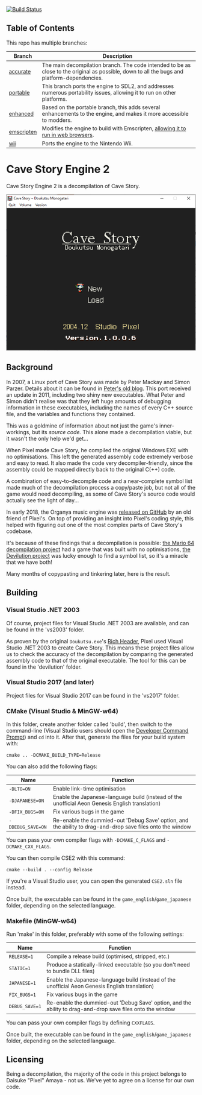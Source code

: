 [![Build Status](https://travis-ci.com/Clownacy/Cave-Story-Engine-2.svg?branch=accurate)](https://travis-ci.com/Clownacy/Cave-Story-Engine-2)

## Table of Contents

This repo has multiple branches:

Branch | Description
--------|--------
[accurate](https://www.github.com/Clownacy/Cave-Story-Engine-2/tree/accurate) | The main decompilation branch. The code intended to be as close to the original as possible, down to all the bugs and platform-dependencies.
[portable](https://www.github.com/Clownacy/Cave-Story-Engine-2/tree/portable) | This branch ports the engine to SDL2, and addresses numerous portability issues, allowing it to run on other platforms.
[enhanced](https://www.github.com/Clownacy/Cave-Story-Engine-2/tree/enhanced) | Based on the portable branch, this adds several enhancements to the engine, and makes it more accessible to modders.
[emscripten](https://www.github.com/Clownacy/Cave-Story-Engine-2/tree/emscripten) | Modifies the engine to build with Emscripten, [allowing it to run in web browsers](http://sonicresearch.org/clownacy/cave.html).
[wii](https://www.github.com/Clownacy/Cave-Story-Engine-2/tree/wii) | Ports the engine to the Nintendo Wii.

# Cave Story Engine 2

Cave Story Engine 2 is a decompilation of Cave Story.

![Screenshot](screenshot.png)

## Background

In 2007, a Linux port of Cave Story was made by Peter Mackay and Simon Parzer. Details about it can be found in [Peter's old blog](https://web.archive.org/web/20070911202919/http://aaiiee.wordpress.com:80/). This port received an update in 2011, including two shiny new executables. What Peter and Simon didn't realise was that they left huge amounts of debugging information in these executables, including the names of every C++ source file, and the variables and functions they contained.

This was a goldmine of information about not just the game's inner-workings, but its _source code._ This alone made a decompilation viable, but it wasn't the only help we'd get...

When Pixel made Cave Story, he compiled the original Windows EXE with no optimisations. This left the generated assembly code extremely verbose and easy to read. It also made the code very decompiler-friendly, since the assembly could be mapped directly back to the original C(++) code.

A combination of easy-to-decompile code and a near-complete symbol list made much of the decompilation process a copy/paste job, but not all of the game would need decompiling, as some of Cave Story's source code would actually see the light of day...

In early 2018, the Organya music engine was [released on GitHub](https://github.com/shbow/organya) by an old friend of Pixel's. On top of providing an insight into Pixel's coding style, this helped with figuring out one of the most complex parts of Cave Story's codebase.

It's because of these findings that a decompilation is possible: [the Mario 64 decompilation project](https://github.com/n64decomp/sm64) had a game that was built with no optimisations, [the Devilution project](https://github.com/diasurgical/devilution) was lucky enough to find a symbol list, so it's a miracle that we have both!

Many months of copypasting and tinkering later, here is the result.

## Building

### Visual Studio .NET 2003

Of course, project files for Visual Studio .NET 2003 are available, and can be found in the 'vs2003' folder.

As proven by the original `Doukutsu.exe`'s [Rich Header](http://bytepointer.com/articles/the_microsoft_rich_header.htm), Pixel used Visual Studio .NET 2003 to create Cave Story. This means these project files allow us to check the accuracy of the decompilation by comparing the generated assembly code to that of the original executable. The tool for this can be found in the 'devilution' folder.

### Visual Studio 2017 (and later)

Project files for Visual Studio 2017 can be found in the 'vs2017' folder.

### CMake (Visual Studio & MinGW-w64)

In this folder, create another folder called 'build', then switch to the command-line (Visual Studio users should open the [Developer Command Prompt](https://docs.microsoft.com/en-us/dotnet/framework/tools/developer-command-prompt-for-vs)) and `cd` into it. After that, generate the files for your build system with:

```
cmake .. -DCMAKE_BUILD_TYPE=Release
```

You can also add the following flags:

Name | Function
--------|--------
`-DLTO=ON` | Enable link-time optimisation
`-DJAPANESE=ON` | Enable the Japanese-language build (instead of the unofficial Aeon Genesis English translation)
`-DFIX_BUGS=ON` | Fix various bugs in the game
`-DDEBUG_SAVE=ON` | Re-enable the dummied-out 'Debug Save' option, and the ability to drag-and-drop save files onto the window

You can pass your own compiler flags with `-DCMAKE_C_FLAGS` and `-DCMAKE_CXX_FLAGS`.

You can then compile CSE2 with this command:

```
cmake --build . --config Release
```

If you're a Visual Studio user, you can open the generated `CSE2.sln` file instead.

Once built, the executable can be found in the `game_english`/`game_japanese` folder, depending on the selected language.

### Makefile (MinGW-w64)

Run 'make' in this folder, preferably with some of the following settings:

Name | Function
--------|--------
`RELEASE=1` | Compile a release build (optimised, stripped, etc.)
`STATIC=1` | Produce a statically-linked executable (so you don't need to bundle DLL files)
`JAPANESE=1` | Enable the Japanese-language build (instead of the unofficial Aeon Genesis English translation)
`FIX_BUGS=1` | Fix various bugs in the game
`DEBUG_SAVE=1` | Re-enable the dummied-out 'Debug Save' option, and the ability to drag-and-drop save files onto the window

You can pass your own compiler flags by defining `CXXFLAGS`.

Once built, the executable can be found in the `game_english`/`game_japanese` folder, depending on the selected language.

## Licensing

Being a decompilation, the majority of the code in this project belongs to Daisuke "Pixel" Amaya - not us. We've yet to agree on a license for our own code.
